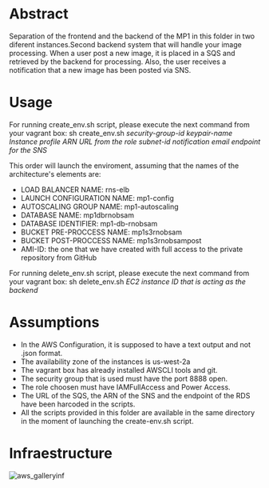 # Abstract

Separation of the frontend and the backend of the MP1 in this folder in two diferent instances.Second backend system that will handle your image processing. When a user post a new image, it is placed in a SQS and retrieved by the backend for processing. Also, the user receives a notification that a new image has been posted via SNS.

# Usage

For running create_env.sh script, please execute the next command from your vagrant box: sh create_env.sh *security-group-id* *keypair-name* *Instance profile ARN URL from the role* *subnet-id* *notification email endpoint for the SNS*

This order will launch the enviroment, assuming that the names of the architecture's elements are:
* LOAD BALANCER NAME: rns-elb
* LAUNCH CONFIGURATION NAME: mp1-config
* AUTOSCALING GROUP NAME: mp1-autoscaling
* DATABASE NAME: mp1dbrnobsam
* DATABASE IDENTIFIER: mp1-db-rnobsam
* BUCKET PRE-PROCCESS NAME: mp1s3rnobsam
* BUCKET POST-PROCCESS NAME: mp1s3rnobsampost
* AMI-ID: the one that we have created with full access to the private repository from GitHub

For running delete_env.sh script, please execute the next command from your vagrant box: sh delete_env.sh *EC2 instance ID that is acting as the backend*

# Assumptions

- In the AWS Configuration, it is supposed to have a text output and not .json format.
- The availability zone of the instances is us-west-2a
- The vagrant box has already installed AWSCLI tools and git.
- The security group that is used must have the port 8888 open.
- The role choosen must have IAMFullAccess and Power Access.
- The URL of the SQS, the ARN of the SNS and the endpoint of the RDS have been harcoded in the scripts.
- All the scripts provided in this folder are available in the same directory in the moment of launching the create-env.sh script.

# Infraestructure

![aws_galleryinf](https://user-images.githubusercontent.com/6637058/45384759-87276400-b5d4-11e8-8d30-6000ff6ea785.png)
